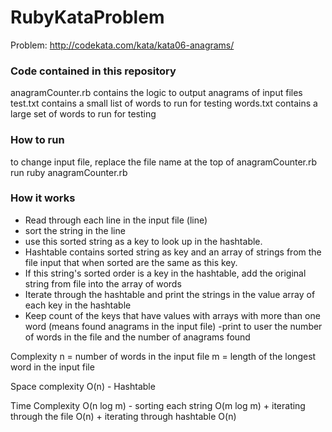 # RubyKataProblem

Problem: http://codekata.com/kata/kata06-anagrams/

### Code contained in this repository
anagramCounter.rb contains the logic to output anagrams of input files
test.txt contains a small list of words to run for testing
words.txt contains a large set of words to run for testing

### How to run
to change input file, replace the file name at the top of anagramCounter.rb
run ruby anagramCounter.rb

### How it works
- Read through each line in the input file (line)
- sort the string in the line
- use this sorted string as a key to look up in the hashtable. 
- Hashtable contains sorted string as key and an array of strings from the file input that when sorted are the same as this key.
- If this string's sorted order is a key in the hashtable, add the original string from file into the array of words
- Iterate through the hashtable and print the strings in the value array of each key in the hashtable
- Keep count of the keys that have values with arrays with more than one word (means found anagrams in the input file)
-print to user the number of words in the file and the number of anagrams found

Complexity
n = number of words in the input file
m = length of the longest word in the input file

Space complexity
O(n) - Hashtable

Time Complexity
O(n log m) - sorting each string O(m log m) + iterating through the file O(n) + iterating through hashtable O(n)

